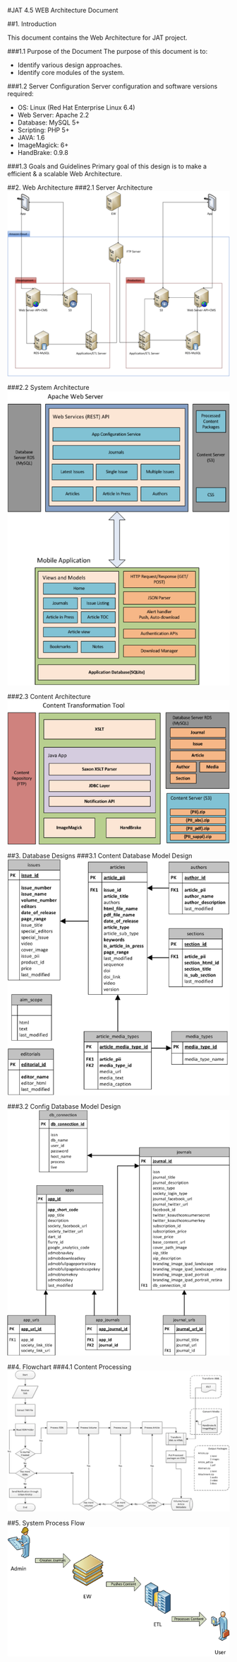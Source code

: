 #JAT 4.5 WEB Architecture Document

##1. Introduction

This document contains the Web Architecture for JAT project.


###1.1  Purpose of the Document
The purpose of this document is to: 

- Identify various design approaches.
- Identify core modules of the system.

###1.2 Server Configuration
Server configuration and software versions required:

- OS: Linux (Red Hat Enterprise Linux 6.4)
- Web Server: Apache 2.2
- Database: MySQL 5+
- Scripting: PHP 5+
- JAVA: 1.6
- ImageMagick: 6+
- HandBrake: 0.9.8


###1.3 Goals and Guidelines
Primary goal of this design is to make a efficient & a scalable Web Architecture.

##2. Web Architecture
###2.1 Server Architecture        
![](Images/ServerArchitecture.png)

###2.2 System Architecture         
![](Images/SystemArchitecture.png)

###2.3 Content Architecture        
![](Images/ContentArchitecture.png)

##3. Database Designs
###3.1 Content Database Model Design        
![](Images/ContentDatabase.png)

###3.2 Config Database Model Design        
![](Images/ConfigDatabase.png)

##4. Flowchart
###4.1 Content Processing       
![](Images/ContentProcessing.png)

##5. System Process Flow        
![](Images/ProcessFlow.png)




